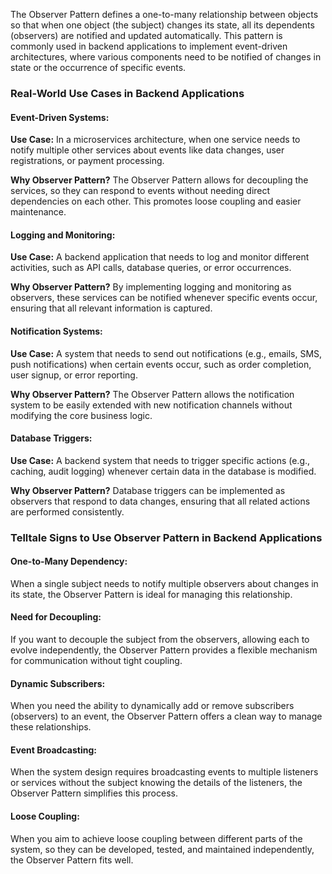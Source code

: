 The Observer Pattern defines a one-to-many relationship between objects so that when one object (the subject) changes its state, all its dependents (observers) are notified and updated automatically. This pattern is commonly used in backend applications to implement event-driven architectures, where various components need to be notified of changes in state or the occurrence of specific events.

### Real-World Use Cases in Backend Applications

#### Event-Driven Systems:

**Use Case:**
In a microservices architecture, when one service needs to notify multiple other services about events like data changes, user registrations, or payment processing.

**Why Observer Pattern?**
The Observer Pattern allows for decoupling the services, so they can respond to events without needing direct dependencies on each other. This promotes loose coupling and easier maintenance.

#### Logging and Monitoring:

**Use Case:**
A backend application that needs to log and monitor different activities, such as API calls, database queries, or error occurrences.

**Why Observer Pattern?**
By implementing logging and monitoring as observers, these services can be notified whenever specific events occur, ensuring that all relevant information is captured.

#### Notification Systems:

**Use Case:**
A system that needs to send out notifications (e.g., emails, SMS, push notifications) when certain events occur, such as order completion, user signup, or error reporting.

**Why Observer Pattern?**
The Observer Pattern allows the notification system to be easily extended with new notification channels without modifying the core business logic.

#### Database Triggers:

**Use Case:**
A backend system that needs to trigger specific actions (e.g., caching, audit logging) whenever certain data in the database is modified.

**Why Observer Pattern?**
Database triggers can be implemented as observers that respond to data changes, ensuring that all related actions are performed consistently.

### Telltale Signs to Use Observer Pattern in Backend Applications

#### One-to-Many Dependency:

When a single subject needs to notify multiple observers about changes in its state, the Observer Pattern is ideal for managing this relationship.

#### Need for Decoupling:

If you want to decouple the subject from the observers, allowing each to evolve independently, the Observer Pattern provides a flexible mechanism for communication without tight coupling.

#### Dynamic Subscribers:

When you need the ability to dynamically add or remove subscribers (observers) to an event, the Observer Pattern offers a clean way to manage these relationships.

#### Event Broadcasting:

When the system design requires broadcasting events to multiple listeners or services without the subject knowing the details of the listeners, the Observer Pattern simplifies this process.

#### Loose Coupling:

When you aim to achieve loose coupling between different parts of the system, so they can be developed, tested, and maintained independently, the Observer Pattern fits well.
